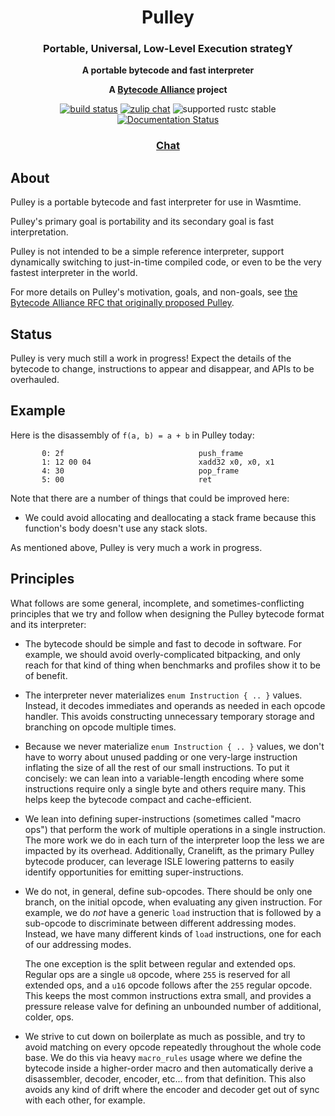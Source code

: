 <div align="center">
  <h1>Pulley</h1>

  <h3>Portable, Universal, Low-Level Execution strategY</h3>

  <p>
    <strong>A portable bytecode and fast interpreter</strong>
  </p>

  <strong>A <a href="https://bytecodealliance.org/">Bytecode Alliance</a> project</strong>

  <p>
    <a href="https://github.com/bytecodealliance/wasmtime/actions?query=workflow%3ACI"><img src="https://github.com/bytecodealliance/wasmtime/workflows/CI/badge.svg" alt="build status" /></a>
    <a href="https://bytecodealliance.zulipchat.com/#narrow/stream/217126-wasmtime"><img src="https://img.shields.io/badge/zulip-join_chat-brightgreen.svg" alt="zulip chat" /></a>
    <img src="https://img.shields.io/badge/rustc-stable+-green.svg" alt="supported rustc stable" />
    <a href="https://docs.rs/pulley-interpreter"><img src="https://docs.rs/pulley-interpreter/badge.svg" alt="Documentation Status" /></a>
  </p>

  <h3>
    <a href="https://bytecodealliance.zulipchat.com/#narrow/stream/217126-wasmtime">Chat</a>
  </h3>
</div>

## About

Pulley is a portable bytecode and fast interpreter for use in Wasmtime.

Pulley's primary goal is portability and its secondary goal is fast
interpretation.

Pulley is not intended to be a simple reference interpreter, support dynamically
switching to just-in-time compiled code, or even to be the very fastest
interpreter in the world.

For more details on Pulley's motivation, goals, and non-goals, see [the Bytecode
Alliance RFC that originally proposed Pulley][rfc].

[rfc]: https://github.com/bytecodealliance/rfcs/blob/main/accepted/pulley.md

## Status

Pulley is very much still a work in progress! Expect the details of the bytecode
to change, instructions to appear and disappear, and APIs to be overhauled.

## Example

Here is the disassembly of `f(a, b) = a + b` in Pulley today:

```
       0: 2f                              push_frame
       1: 12 00 04                        xadd32 x0, x0, x1
       4: 30                              pop_frame
       5: 00                              ret
```

Note that there are a number of things that could be improved here:

* We could avoid allocating and deallocating a stack frame because this function's
  body doesn't use any stack slots.

As mentioned above, Pulley is very much a work in progress.

## Principles

What follows are some general, incomplete, and sometimes-conflicting principles
that we try and follow when designing the Pulley bytecode format and its
interpreter:

* The bytecode should be simple and fast to decode in software. For example, we
  should avoid overly-complicated bitpacking, and only reach for that kind of
  thing when benchmarks and profiles show it to be of benefit.

* The interpreter never materializes `enum Instruction { .. }` values. Instead,
  it decodes immediates and operands as needed in each opcode handler. This
  avoids constructing unnecessary temporary storage and branching on opcode
  multiple times.

* Because we never materialize `enum Instruction { .. }` values, we don't have
  to worry about unused padding or one very-large instruction inflating the size
  of all the rest of our small instructions. To put it concisely: we can lean
  into a variable-length encoding where some instructions require only a single
  byte and others require many. This helps keep the bytecode compact and
  cache-efficient.

* We lean into defining super-instructions (sometimes called "macro ops") that
  perform the work of multiple operations in a single instruction. The more work
  we do in each turn of the interpreter loop the less we are impacted by its
  overhead. Additionally, Cranelift, as the primary Pulley bytecode producer,
  can leverage ISLE lowering patterns to easily identify opportunities for
  emitting super-instructions.

* We do not, in general, define sub-opcodes. There should be only one branch, on
  the initial opcode, when evaluating any given instruction. For example, we do
  *not* have a generic `load` instruction that is followed by a sub-opcode to
  discriminate between different addressing modes. Instead, we have many
  different kinds of `load` instructions, one for each of our addressing modes.

  The one exception is the split between regular and extended ops. Regular ops
  are a single `u8` opcode, where `255` is reserved for all extended ops, and a
  `u16` opcode follows after the `255` regular opcode. This keeps the most
  common instructions extra small, and provides a pressure release valve for
  defining an unbounded number of additional, colder, ops.

* We strive to cut down on boilerplate as much as possible, and try to avoid
  matching on every opcode repeatedly throughout the whole code base. We do this
  via heavy `macro_rules` usage where we define the bytecode inside a
  higher-order macro and then automatically derive a disassembler, decoder,
  encoder, etc... from that definition. This also avoids any kind of drift where
  the encoder and decoder get out of sync with each other, for example.
